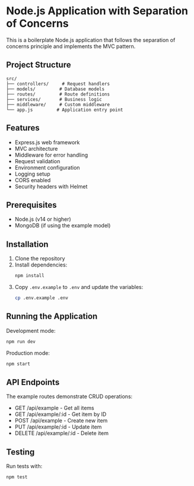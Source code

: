 # Node.js Application with Separation of Concerns

This is a boilerplate Node.js application that follows the separation of concerns principle and implements the MVC pattern.

## Project Structure

```
src/
├── controllers/     # Request handlers
├── models/         # Database models
├── routes/         # Route definitions
├── services/       # Business logic
├── middleware/     # Custom middleware
└── app.js         # Application entry point
```

## Features

- Express.js web framework
- MVC architecture
- Middleware for error handling
- Request validation
- Environment configuration
- Logging setup
- CORS enabled
- Security headers with Helmet

## Prerequisites

- Node.js (v14 or higher)
- MongoDB (if using the example model)

## Installation

1. Clone the repository
2. Install dependencies:
   ```bash
   npm install
   ```
3. Copy `.env.example` to `.env` and update the variables:
   ```bash
   cp .env.example .env
   ```

## Running the Application

Development mode:
```bash
npm run dev
```

Production mode:
```bash
npm start
```

## API Endpoints

The example routes demonstrate CRUD operations:

- GET /api/example - Get all items
- GET /api/example/:id - Get item by ID
- POST /api/example - Create new item
- PUT /api/example/:id - Update item
- DELETE /api/example/:id - Delete item

## Testing

Run tests with:
```bash
npm test
``` 